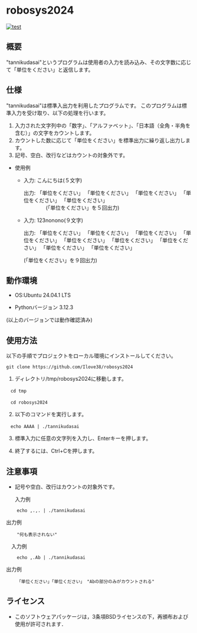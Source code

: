 # robosys2024
[![test](https://github.com/Ilove38/robosys2024/actions/workflows/test.yml/badge.svg)](https://github.com/Ilove38/robosys2024/actions/workflows/test.yml)  
## 概要
"tannikudasai"というプログラムは使用者の入力を読み込み、その文字数に応じて「単位をください」と返信します。

## 仕様
 "tannikudasai"は標準入出力を利用したプログラムです。
 このプログラムは標準入力を受け取り、以下の処理を行います。
 1. 入力された文字列中の「数字」、「アルファベット」、「日本語（全角・半角を含む）」の文字をカウントします。
 2. カウントした数に応じて「単位をください」を標準出力に繰り返し出力します。
 3. 記号、空白、改行などはカウントの対象外です。

- 使用例
  - 入力: こんにちは(５文字)

    出力: 「単位をください」 「単位をください」 「単位をください」 「単位をください」 「単位をください」  
　　　　
    (「単位をください」を５回出力)


  - 入力: 123nonono(９文字)

    出力: 「単位をください」 「単位をください」 「単位をください」 「単位をください」 「単位をください」 「単位をください」 「単位をください」 「単位をください」 「単位をください」  

    (「単位をください」を９回出力)

## 動作環境

- OS:Ubuntu 24.04.1 LTS

- Pythonバージョン 3.12.3

(以上のバージョンでは動作確認済み)

## 使用方法

以下の手順でプロジェクトをローカル環境にインストールしてください。

```
git clone https://github.com/Ilove38/robosys2024
```

 1. ディレクトリ/tmp/robosys2024に移動します。

```
　cd tmp

　cd robosys2024
```
 
 2. 以下のコマンドを実行します。

```
　echo AAAA | ./tannikudasai
```

 3. 標準入力に任意の文字列を入力し、Enterキーを押します。

 4. 終了するには、Ctrl+Cを押します。
                                                           
## 注意事項
- 記号や空白、改行はカウントの対象外です。


  入力例　

```    
    echo ,.,. | ./tannikudasai
```
  出力例　

```
    "何も表示されない"
```
　入力例 

```
    echo ,.Ab | ./tannikudasai
```
  出力例　

```
    「単位ください」「単位ください」　"Abの部分のみがカウントされる"
```

## ライセンス
- このソフトウェアパッケージは，3条項BSDライセンスの下，再頒布および使用が許可されます．
